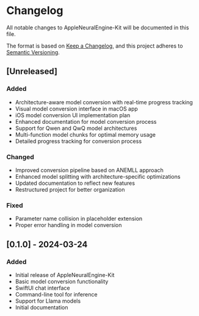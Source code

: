 # Changelog

All notable changes to AppleNeuralEngine-Kit will be documented in this file.

The format is based on [Keep a Changelog](https://keepachangelog.com/en/1.0.0/),
and this project adheres to [Semantic Versioning](https://semver.org/spec/v2.0.0.html).

## [Unreleased]

### Added
- Architecture-aware model conversion with real-time progress tracking
- Visual model conversion interface in macOS app
- iOS model conversion UI implementation plan
- Enhanced documentation for model conversion process
- Support for Qwen and QwQ model architectures
- Multi-function model chunks for optimal memory usage
- Detailed progress tracking for conversion process

### Changed
- Improved conversion pipeline based on ANEMLL approach
- Enhanced model splitting with architecture-specific optimizations
- Updated documentation to reflect new features
- Restructured project for better organization

### Fixed
- Parameter name collision in placeholder extension
- Proper error handling in model conversion

## [0.1.0] - 2024-03-24

### Added
- Initial release of AppleNeuralEngine-Kit
- Basic model conversion functionality
- SwiftUI chat interface
- Command-line tool for inference
- Support for Llama models
- Initial documentation